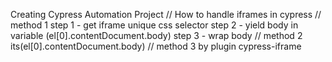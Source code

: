 Creating Cypress Automation Project
// How to handle iframes in cypress
// method 1 
   step 1 - get iframe unique css selector
   step 2 - yield body in variable (el[0].contentDocument.body)
   step 3 - wrap body
// method 2 
   its(el[0].contentDocument.body)
// method 3
  by plugin cypress-iframe
  